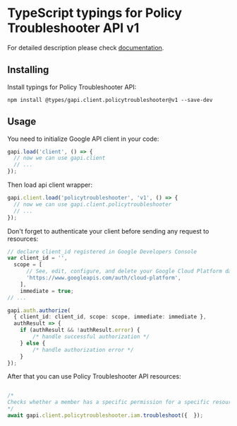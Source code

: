 # TypeScript typings for Policy Troubleshooter API v1


For detailed description please check [documentation](https://cloud.google.com/iam/).

## Installing

Install typings for Policy Troubleshooter API:

```
npm install @types/gapi.client.policytroubleshooter@v1 --save-dev
```

## Usage

You need to initialize Google API client in your code:

```typescript
gapi.load('client', () => {
  // now we can use gapi.client
  // ...
});
```

Then load api client wrapper:

```typescript
gapi.client.load('policytroubleshooter', 'v1', () => {
  // now we can use gapi.client.policytroubleshooter
  // ...
});
```

Don't forget to authenticate your client before sending any request to resources:

```typescript
// declare client_id registered in Google Developers Console
var client_id = '',
  scope = [ 
      // See, edit, configure, and delete your Google Cloud Platform data
      'https://www.googleapis.com/auth/cloud-platform',
    ],
    immediate = true;
// ...

gapi.auth.authorize(
  { client_id: client_id, scope: scope, immediate: immediate },
  authResult => {
    if (authResult && !authResult.error) {
        /* handle successful authorization */
    } else {
        /* handle authorization error */
    }
});
```

After that you can use Policy Troubleshooter API resources:

```typescript

/*
Checks whether a member has a specific permission for a specific resource, and explains why the member does or does not have that permission.
*/
await gapi.client.policytroubleshooter.iam.troubleshoot({  });
```
